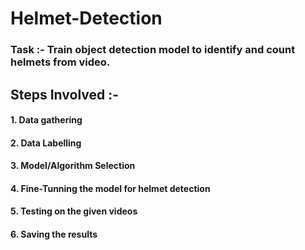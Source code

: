 # Helmet-Detection
### Task :- Train object detection model to identify and count helmets from video.


## Steps Involved :-
#### 1. Data gathering
#### 2. Data Labelling
#### 3. Model/Algorithm Selection
#### 4. Fine-Tunning the model for helmet detection
#### 5. Testing on the given videos
#### 6. Saving the results

